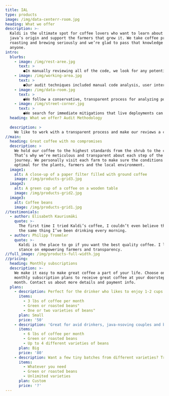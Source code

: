 ```yaml
---
title: IAL
type: products
image: /img/data-centerr-room.jpg
heading: What we offer
description: >-
  Kaldi is the ultimate spot for coffee lovers who want to learn about their
  java’s origin and support the farmers that grew it. We take coffee production,
  roasting and brewing seriously and we’re glad to pass that knowledge to
  anyone.
intro:
  blurbs:
    - image: /img/rest-aree.jpg
      text: >
        ●In manually reviewing all of the code, we look for any potential issues with code logic, error handling, protocol and header parsing, cryptographic errors, and random number generators. We also watch for areas where more defensive programming could reduce the risk of future mistakes and speed up future audits. Although our primary focus is on the in-scope code, we examine dependency code and behavior when it is relevant to a particular line of investigation.
    - image: /img/working-area.jpg
      text: >
        ●Our audit techniques included manual code analysis, user interface interaction, and whitebox penetration testing. We look at the project's web site to get a high level understanding of what functionality the software under review provides. We then meet with the developers to gain an appreciation of their vision of the software. We install and use the relevant software, exploring the user interactions and roles. While we do this, we brainstorm threat models and attack surfaces. We read design documentation, review other audit results, search for similar projects, examine source code dependencies, skim open issue tickets, and generally investigate details other than the implementation. We hypothesize what vulnerabilities may be present, creating Issue entries, and for each we follow the following Issue Investigation and Remediation process.
    - image: /img/data-room.jpg
      text: >
        ●We follow a conservative, transparent process for analyzing potential security vulnerabilities and seeing them through successful remediation. Whenever a potential issue is discovered, we immediately create an Issue entry for it in this document, even though we have not yet verified the feasibility and impact of the issue. This process is conservative because we document our suspicions early even if they are later shown to not represent exploitable vulnerabilities. We generally follow a process of first documenting the suspicion with unresolved questions, then confirming the issue through code analysis, live experimentation, or automated tests. Code analysis is the most tentative, and we strive to provide test code, log captures, or screenshots demonstrating our confirmation. After this we analyze the feasibility of an attack in a live system.
    - image: /img/street-corner.jpg
      text: >
        ●We search for immediate mitigations that live deployments can take, and finally we suggest the requirements for remediation engineering for future releases. The mitigation and remediation recommendations should be scrutinized by the developers and deployment engineers, and successful mitigation and remediation is an ongoing collaborative process after we deliver our report, and before the details are made public.
  heading: What we offer? Audit Methodology
  
  description: >
    We like to work with a transparent process and make our reviews a collaborative effort. The goals of our security audits are to improve the quality of systems we review and aim for sufficient remediation to help protect users. The following is the methodology we use in our security audit process.
//main:
  heading: Great coffee with no compromises
  description: >
    We hold our coffee to the highest standards from the shrub to the cup.
    That’s why we’re meticulous and transparent about each step of the coffee’s
    journey. We personally visit each farm to make sure the conditions are
    optimal for the plants, farmers and the local environment.
  image1:
    alt: A close-up of a paper filter filled with ground coffee
    image: /img/products-grid3.jpg
  image2:
    alt: A green cup of a coffee on a wooden table
    image: /img/products-grid2.jpg
  image3:
    alt: Coffee beans
    image: /img/products-grid1.jpg
//testimonials:
  - author: Elisabeth Kaurismäki
    quote: >-
      The first time I tried Kaldi’s coffee, I couldn’t even believe that was
      the same thing I’ve been drinking every morning.
  - author: Philipp Trommler
    quote: >-
      Kaldi is the place to go if you want the best quality coffee. I love their
      stance on empowering farmers and transparency.
//full_image: /img/products-full-width.jpg
//pricing:
  heading: Monthly subscriptions
  description: >-
    We make it easy to make great coffee a part of your life. Choose one of our
    monthly subscription plans to receive great coffee at your doorstep each
    month. Contact us about more details and payment info.
  plans:
    - description: Perfect for the drinker who likes to enjoy 1-2 cups per day.
      items:
        - 3 lbs of coffee per month
        - Green or roasted beans"
        - One or two varieties of beans"
      plan: Small
      price: '50'
    - description: 'Great for avid drinkers, java-nsoving couples and bigger crowds'
      items:
        - 6 lbs of coffee per month
        - Green or roasted beans
        - Up to 4 different varieties of beans
      plan: Big
      price: '80'
    - description: Want a few tiny batches from different varieties? Try our custom plan
      items:
        - Whatever you need
        - Green or roasted beans
        - Unlimited varieties
      plan: Custom
      price: '?'
---
```




